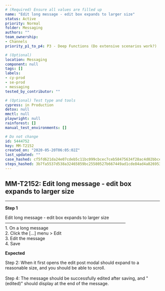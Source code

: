 ```yaml
---
# (Required) Ensure all values are filled up
name: "Edit long message - edit box expands to larger size"
status: Active
priority: Normal
folder: Messaging
authors: ""
team_ownership: 
- Channels
priority_p1_to_p4: P3 - Deep Functions (Do extensive scenarios work?)

# (Optional)
location: Messaging
component: null
tags: []
labels: 
- cy-prod
- se-prod
- messaging
tested_by_contributor: ""

# (Optional) Test type and tools
cypress: in Production
detox: null
mmctl: null
playwright: null
rainforest: []
manual_test_environments: []

# Do not change
id: 5444752
key: MM-T2152
created_on: "2020-05-20T06:05:02Z"
last_updated: ""
case_hashed: cf5fd621da24e07cdeb5c11bc099cbcec7ceb58475634f28ac4d02bbcecd858d316f05dae4bc2aa6e08aacca2ff9dd0e
steps_hashed: 3b7fa5537d538a32465859bc25580527b667449ad1cde84ad4a826953aebb4f90356d1916c73d1f7e66d9f65e745aabd
---
```


<!-- (Auto-generated) Based on frontmatter's "key" and "name" -->

## MM-T2152: Edit long message - edit box expands to larger size

---

**Step 1**

Edit long message - edit box expands to larger size\
————————————————————————————\
1\. On a long message\
2\. Click the \[...] menu > Edit\
3\. Edit the message\
4\. Save

**Expected**

Step 2: When it first opens the edit post modal should expand to a reasonable size, and you should be able to scroll.\
\
Step 4: The message should be successfully edited after saving, and "(edited)" should display at the end of the message.
